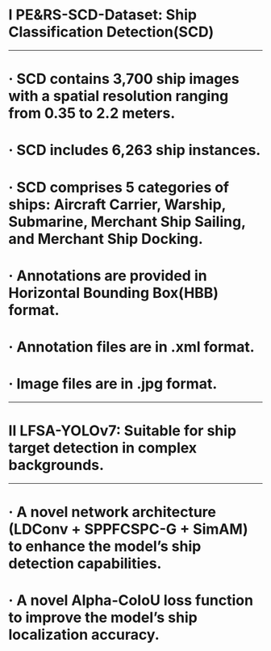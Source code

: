 # Ⅰ PE&RS-SCD-Dataset: Ship Classification Detection(SCD) 
----------------------------------------------------------------------------------------------------------------------------------------------------------------------------------------------------------------------
# · SCD contains 3,700 ship images with a spatial resolution ranging from 0.35 to 2.2 meters.
# · SCD includes 6,263 ship instances.
# · SCD comprises 5 categories of ships: Aircraft Carrier, Warship, Submarine, Merchant Ship Sailing, and Merchant Ship Docking.
# · Annotations are provided in Horizontal Bounding Box(HBB) format.
# · Annotation files are in .xml format.
# · Image files are in .jpg format.
----------------------------------------------------------------------------------------------------------------------------------------------------------------------------------------------------------------------

# Ⅱ LFSA-YOLOv7: Suitable for ship target detection in complex backgrounds.
----------------------------------------------------------------------------------------------------------------------------------------------------------------------------------------------------------------------
# · A novel network architecture (LDConv + SPPFCSPC-G + SimAM) to enhance the model’s ship detection capabilities.
# · A novel Alpha-CoIoU loss function to improve the model’s ship localization accuracy. 
